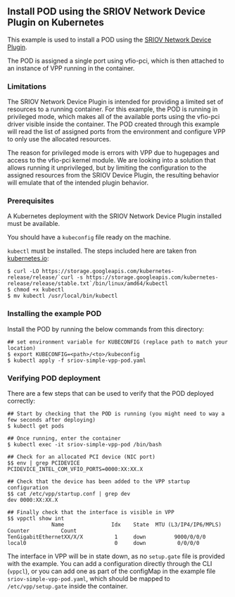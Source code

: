 ## Install POD using the SRIOV Network Device Plugin on Kubernetes

This example is used to install a POD using the [SRIOV Network Device Plugin](https://github.com/intel/sriov-network-device-plugin).

The POD is assigned a single port using vfio-pci, which is then attached to an instance of VPP running in the container.

### Limitations

The SRIOV Network Device Plugin is intended for providing a limited set of resources to a running container. For this example, the POD is running in privileged mode, which makes all of the available ports using the vfio-pci driver visible inside the container. The POD created through this example will read the list of assigned ports from the environment and configure VPP to only use the allocated resources.

The reason for privileged mode is errors with VPP due to hugepages and access to the vfio-pci kernel module. We are looking into a solution that allows running it unprivileged, but by limiting the configuration to the assigned resources from the SRIOV Device Plugin, the resulting behavior will emulate that of the intended plugin behavior.

### Prerequisites
A Kubernetes deployment with the SRIOV Network Device Plugin installed must be available.

You should have a `kubeconfig` file ready on the machine.

`kubectl` must be installed. The steps included here are taken fron [kubernetes.io](https://kubernetes.io/docs/tasks/tools/install-kubectl/#install-kubectl-on-linux):
```
$ curl -LO https://storage.googleapis.com/kubernetes-release/release/`curl -s https://storage.googleapis.com/kubernetes-release/release/stable.txt`/bin/linux/amd64/kubectl
$ chmod +x kubectl
$ mv kubectl /usr/local/bin/kubectl
```

### Installing the example POD
Install the POD by running the below commands from this directory:
```
## set environment variable for KUBECONFIG (replace path to match your location)
$ export KUBECONFIG=<path>/<to>/kubeconfig
$ kubectl apply -f sriov-simple-vpp-pod.yaml
```

### Verifying POD deployment
There are a few steps that can be used to verify that the POD deployed correctly:
```
## Start by checking that the POD is running (you might need to way a few seconds after deploying)
$ kubectl get pods

## Once running, enter the container
$ kubectl exec -it sriov-simple-vpp-pod /bin/bash

## Check for an allocated PCI device (NIC port)
$$ env | grep PCIDEVICE
PCIDEVICE_INTEL_COM_VFIO_PORTS=0000:XX:XX.X

## Check that the device has been added to the VPP startup configuration
$$ cat /etc/vpp/startup.conf | grep dev
dev 0000:XX:XX.X

## Finally check that the interface is visible in VPP
$$ vppctl show int
              Name               Idx    State  MTU (L3/IP4/IP6/MPLS)     Counter          Count
TenGigabitEthernetXX/X/X          1     down         9000/0/0/0
local0                            0     down          0/0/0/0
```

The interface in VPP will be in state down, as no `setup.gate` file is provided with the example. You can add a configuration directly through the CLI (`vppcl`), or you can add one as part of the configMap in the example file `sriov-simple-vpp-pod.yaml`, which should be mapped to `/etc/vpp/setup.gate` inside the container.

